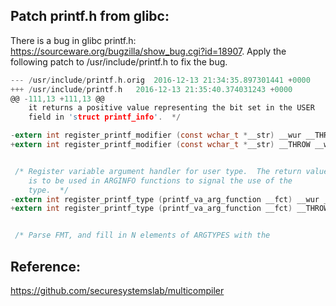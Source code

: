 ## Patch printf.h from glibc:

There is a bug in glibc printf.h: https://sourceware.org/bugzilla/show_bug.cgi?id=18907. Apply the following patch to /usr/include/printf.h to fix the bug.

```c
--- /usr/include/printf.h.orig	2016-12-13 21:34:35.897301441 +0000
+++ /usr/include/printf.h	2016-12-13 21:35:40.374031243 +0000
@@ -111,13 +111,13 @@
    it returns a positive value representing the bit set in the USER
    field in 'struct printf_info'.  */

-extern int register_printf_modifier (const wchar_t *__str) __wur __THROW;
+extern int register_printf_modifier (const wchar_t *__str) __THROW __wur;


 /* Register variable argument handler for user type.  The return value
    is to be used in ARGINFO functions to signal the use of the
    type.  */
-extern int register_printf_type (printf_va_arg_function __fct) __wur __THROW;
+extern int register_printf_type (printf_va_arg_function __fct) __THROW __wur;


 /* Parse FMT, and fill in N elements of ARGTYPES with the
```

## Reference:

https://github.com/securesystemslab/multicompiler

